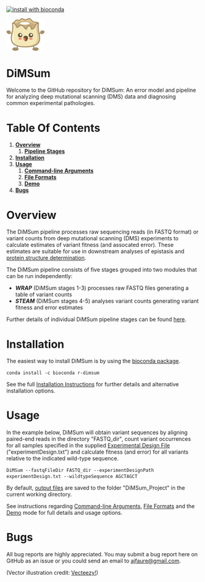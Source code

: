 [![install with bioconda](https://img.shields.io/badge/install%20with-bioconda-brightgreen.svg?style=flat)](http://bioconda.github.io/recipes/r-dimsum/README.html)

<p align="left">
  <img src="./Dumpling.png" width="100">
</p>

# DiMSum

Welcome to the GitHub repository for DiMSum: An error model and pipeline for analyzing deep mutational scanning (DMS) data and diagnosing common experimental pathologies.

# Table Of Contents

1. **[Overview](#overview)**
   1. **[Pipeline Stages](docs/PIPELINE.md)**
1. **[Installation](#installation)**
1. **[Usage](docs/ARGUMENTS.md)**
   1. **[Command-line Arguments](docs/ARGUMENTS.md)**
   1. **[File Formats](docs/FILEFORMATS.md)**
   1. **[Demo](docs/DEMO.md)**
1. **[Bugs](docs/ARGUMENTS.md)**

# Overview

The DiMSum pipeline processes raw sequencing reads (in FASTQ format) or variant counts from deep mutational scanning (DMS) experiments to calculate estimates of variant fitness (and assocated error). These estimates are suitable for use in downstream analyses of epistasis and [protein structure determination](https://github.com/lehner-lab/DMS2structure).

The DiMSum pipeline consists of five stages grouped into two modules that can be run independently:

* **_WRAP_** (DiMSum stages 1-3) processes raw FASTQ files generating a table of variant counts
* **_STEAM_** (DiMSum stages 4-5) analyses variant counts generating variant fitness and error estimates

Further details of individual DiMSum pipeline stages can be found [here](docs/PIPELINE.md).

# Installation

The easiest way to install DiMSum is by using the [bioconda package](https://anaconda.org/bioconda/r-dimsum).
```
conda install -c bioconda r-dimsum
```

See the full [Installation Instructions](docs/INSTALLATION.md) for further details and alternative installation options.

# Usage

In the example below, DiMSum will obtain variant sequences by aligning paired-end reads in the directory "FASTQ_dir", count variant occurrences for all samples specified in the supplied [Experimental Design File](docs/FILEFORMATS.md#experimental-design-file) ("experimentDesign.txt") and calculate fitness (and error) for all variants relative to the indicated wild-type sequence.
```
DiMSum --fastqFileDir FASTQ_dir --experimentDesignPath experimentDesign.txt --wildtypeSequence AGCTAGCT
```
By default, [output files](docs/FILEFORMATS.md#output-files) are saved to the folder "DiMSum_Project" in the current working directory.

See instructions regarding [Command-line Arguments](docs/ARGUMENTS.md), [File Formats](docs/FILEFORMATS.md) and the [Demo](docs/DEMO.md) mode for full details and usage options.

# Bugs

All bug reports are highly appreciated. You may submit a bug report here on GitHub as an issue or you could send an email to ajfaure@gmail.com.



(Vector illustration credit: <a href="https://www.vecteezy.com">Vecteezy!</a>)
